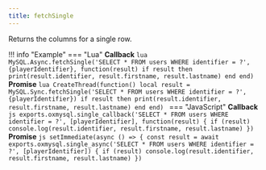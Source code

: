 ```yaml
---
title: fetchSingle
---
```

Returns the columns for a single row.

!!! info "Example"
	=== "Lua"
		**Callback**
		```lua
		MySQL.Async.fetchSingle('SELECT * FROM users WHERE identifier = ?', {playerIdentifier}, function(result)
			if result then
				print(result.identifier, result.firstname, result.lastname)
			end
		end)
		```
		**Promise**
		```lua
		CreateThread(function()
			local result = MySQL.Sync.fetchSingle('SELECT * FROM users WHERE identifier = ?', {playerIdentifier})
			if result then
				print(result.identifier, result.firstname, result.lastname)
			end
		end)
		```
	=== "JavaScript"
		**Callback**
		```js
		exports.oxmysql.single_callback('SELECT * FROM users WHERE identifier = ?', [playerIdentifier], function(result) {
		  if (result)
		    console.log(result.identifier, result.firstname, result.lastname)
		})
		```
		**Promise**
		```js
		setImmediate(async () => {
		  const result = await exports.oxmysql.single_async('SELECT * FROM users WHERE identifier = ?', [playerIdentifier]) {
		  if (result)
		    console.log(result.identifier, result.firstname, result.lastname)
		})
		```